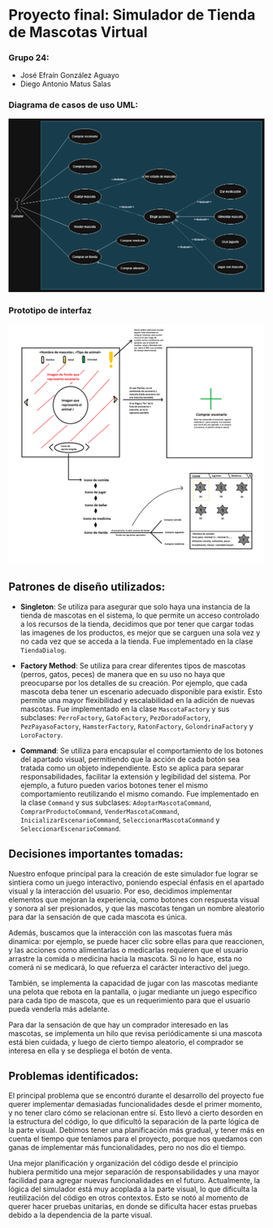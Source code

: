 # Proyecto final: Simulador de Tienda de Mascotas Virtual
### Grupo 24:
* José Efraín González Aguayo
* Diego Antonio Matus Salas
### Diagrama de casos de uso UML:
![Diagrama de casos de uso](https://github.com/Diego-Mtus/Proyecto-Final-DOO/blob/main/DiagramaDeCasos.png?raw=true "Diagrama de casos de uso ")
### Prototipo de interfaz
![Prototipo de interfaz](https://github.com/Diego-Mtus/Proyecto-Final-DOO/blob/main/Prototipo.png?raw=true "Prototipo de interfaz")
## Patrones de diseño utilizados:
* **Singleton**: Se utiliza para asegurar que solo haya una instancia de la tienda de mascotas en el sistema, lo que permite un acceso controlado a los recursos de la tienda,
decidimos que por tener que cargar todas las imagenes de los productos, es mejor que se carguen una sola vez y no cada vez que se acceda a la tienda. Fue implementado en la clase `TiendaDialog`.


* **Factory Method**: Se utiliza para crear diferentes tipos de mascotas (perros, gatos, peces) de manera que en su uso no
haya que preocuparse por los detalles de su creación. Por ejemplo, que cada mascota deba tener un escenario adecuado disponible para existir.
Esto permite una mayor flexibilidad y escalabilidad en la adición de nuevas mascotas. Fue implementado en la clase `MascotaFactory` y sus subclases:
`PerroFactory`, `GatoFactory`, `PezDoradoFactory`, `PezPayasoFactory`, `HamsterFactory`, `RatonFactory`, `GolondrinaFactory` y `LoroFactory`.

  
* **Command**: Se utiliza para encapsular el comportamiento de los botones del apartado visual, permitiendo que la acción de cada botón sea tratada como un objeto independiente.
Esto se aplica para separar responsabilidades, facilitar la extensión y legibilidad del sistema. Por ejemplo, a futuro pueden varios botones tener el mismo comportamiento reutilizando el mismo comando.
Fue implementado en la clase `Command` y sus subclases: `AdoptarMascotaCommand`, `ComprarProductoCommand`, `VenderMascotaCommand`, `InicializarEscenarioCommand`, `SeleccionarMascotaCommand` y `SeleccionarEscenarioCommand`.

## Decisiones importantes tomadas:
Nuestro enfoque principal para la creación de este simulador fue lograr se sintiera como un juego interactivo, poniendo especial énfasis en el apartado visual
y la interacción del usuario. Por eso, decidimos implementar elementos que mejoran la experiencia, como botones con respuesta visual y sonora al ser presionados,
y que las mascotas tengan un nombre aleatorio para dar la sensación de que cada mascota es única. 

Además, buscamos que la interacción con las mascotas fuera más dinamica:
por ejemplo, se puede hacer clic sobre ellas para que reaccionen, y las acciones como alimentarlas o medicarlas requieren que el usuario arrastre
la comida o medicina hacia la mascota. Si no lo hace, esta no comerá ni se medicará, lo que refuerza el carácter interactivo del juego. 

También, se implementa la capacidad de jugar con las mascotas mediante una pelota que rebota en la pantalla, o jugar mediante un juego específico para cada tipo de mascota,
que es un requerimiento para que el usuario pueda venderla más adelante.

Para dar la sensación de que hay un comprador interesado en las mascotas, se implementa un hilo que revisa periódicamente si una mascota está bien
cuidada, y luego de cierto tiempo aleatorio, el comprador se interesa en ella y se despliega el botón de venta.

## Problemas identificados:
El principal problema que se encontró durante el desarrollo del proyecto fue querer implementar demasiadas funcionalidades desde el primer momento,
y no tener claro cómo se relacionan entre sí. Esto llevó a cierto desorden en la estructura del código, lo que dificultó la separación de
la parte lógica de la parte visual. Debimos tener una planificación más gradual, y tener más en cuenta el tiempo que teníamos para el proyecto, porque
nos quedamos con ganas de implementar más funcionalidades, pero no nos dio el tiempo. 

Una mejor planificación y organización del código desde el principio
hubiera permitido una mejor separación de responsabilidades y una mayor facilidad para agregar nuevas funcionalidades en el futuro. Actualmente, la lógica del simulador
está muy acoplada a la parte visual, lo que dificulta la reutilización del código en otros contextos. Esto se notó al momento de querer hacer pruebas unitarias,
en donde se dificulta hacer estas pruebas debido a la dependencia de la parte visual.